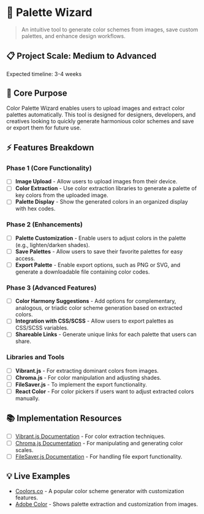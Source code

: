 # 🎨 Palette Wizard 
> An intuitive tool to generate color schemes from images, save custom palettes, and enhance design workflows.

## 📋 Project Scale: Medium to Advanced
Expected timeline: 3-4 weeks

## 🎯 Core Purpose
Color Palette Wizard enables users to upload images and extract color palettes automatically. This tool is designed for designers, developers, and creatives looking to quickly generate harmonious color schemes and save or export them for future use.

## ⚡ Features Breakdown

### Phase 1 (Core Functionality)
- [ ] **Image Upload** - Allow users to upload images from their device.
- [ ] **Color Extraction** - Use color extraction libraries to generate a palette of key colors from the uploaded image.
- [ ] **Palette Display** - Show the generated colors in an organized display with hex codes.

### Phase 2 (Enhancements)
- [ ] **Palette Customization** - Enable users to adjust colors in the palette (e.g., lighten/darken shades).
- [ ] **Save Palettes** - Allow users to save their favorite palettes for easy access.
- [ ] **Export Palette** - Enable export options, such as PNG or SVG, and generate a downloadable file containing color codes.

### Phase 3 (Advanced Features)
- [ ] **Color Harmony Suggestions** - Add options for complementary, analogous, or triadic color scheme generation based on extracted colors.
- [ ] **Integration with CSS/SCSS** - Allow users to export palettes as CSS/SCSS variables.
- [ ] **Shareable Links** - Generate unique links for each palette that users can share.

### Libraries and Tools
- [ ] **Vibrant.js** - For extracting dominant colors from images.
- [ ] **Chroma.js** - For color manipulation and adjusting shades.
- [ ] **FileSaver.js** - To implement the export functionality.
- [ ] **React Color** - For color pickers if users want to adjust extracted colors manually.

## 📚 Implementation Resources
- [ ] [Vibrant.js Documentation](https://jariz.github.io/vibrant.js/) - For color extraction techniques.
- [ ] [Chroma.js Documentation](https://gka.github.io/chroma.js/) - For manipulating and generating color scales.
- [ ] [FileSaver.js Documentation](https://github.com/eligrey/FileSaver.js) - For handling file export functionality.

## 💡 Live Examples
- [Coolors.co](https://coolors.co/) - A popular color scheme generator with customization features.
- [Adobe Color](https://color.adobe.com/) - Shows palette extraction and customization from images.